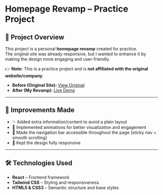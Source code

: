 # Homepage Revamp – Practice Project

## 📌 Project Overview
This project is a personal **homepage revamp** created for practice.  
The original site was already responsive, but I wanted to enhance it by making the design more engaging and user-friendly.  

👉 **Note:** This is a practice project and is **not affiliated with the original website/company**.  

- **Before (Original Site):** [View Original](https://marcimetzger.com)  
- **After (My Revamp):** [Live Demo](https://marcimetzger-xyrg.onrender.com)  

---

## 🚀 Improvements Made
- ✨ Added extra information/content to avoid a plain layout  
- 🎨 Implemented animations for better visualization and engagement  
- 📌 Made the navigation bar accessible throughout the page (sticky nav + smooth scrolling)  
- 📱 Kept the design fully responsive  

---

## 🛠️ Technologies Used
- **React** – Frontend framework  
- **Tailwind CSS** – Styling and responsiveness  
- **HTML5 & CSS3** – Semantic structure and base styles  
